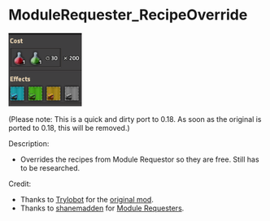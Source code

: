 # ModuleRequester_RecipeOverride
![mod thumbnail](https://raw.githubusercontent.com/Wyrrrd/ModuleRequester_RecipeOverride/master/thumbnail.png)

(Please note: This is a quick and dirty port to 0.18. As soon as the original is ported to 0.18, this will be removed.)

Description:
- Overrides the recipes from Module Requestor so they are free. Still has to be researched.

Credit:
- Thanks to [Trylobot](https://mods.factorio.com/user/trylobot) for the [original mod](https://mods.factorio.com/mod/module-requestor-recipe-override).
- Thanks to [shanemadden](https://mods.factorio.com/user/shanemadden) for [Module Requesters](https://mods.factorio.com/mod/module-requestor).